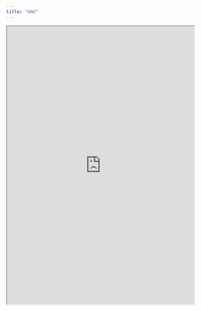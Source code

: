 ```yaml
---
title: "UmU"
---
```




<iframe height="750" width="100%" src="https://ewelton.github.io/ktest/wiki.html#UmU"></iframe>
